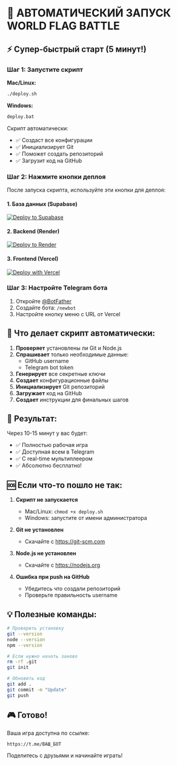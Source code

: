 # 🚀 АВТОМАТИЧЕСКИЙ ЗАПУСК WORLD FLAG BATTLE

## ⚡ Супер-быстрый старт (5 минут!)

### Шаг 1: Запустите скрипт

**Mac/Linux:**
```bash
./deploy.sh
```

**Windows:**
```cmd
deploy.bat
```

Скрипт автоматически:
- ✅ Создаст все конфигурации
- ✅ Инициализирует Git
- ✅ Поможет создать репозиторий
- ✅ Загрузит код на GitHub

### Шаг 2: Нажмите кнопки деплоя

После запуска скрипта, используйте эти кнопки для деплоя:

#### 1. База данных (Supabase)
[![Deploy to Supabase](https://img.shields.io/badge/Deploy%20to-Supabase-green?style=for-the-badge&logo=supabase)](https://supabase.com/new/project)

#### 2. Backend (Render) 
[![Deploy to Render](https://render.com/images/deploy-to-render-button.svg)](https://render.com/deploy)

#### 3. Frontend (Vercel)
[![Deploy with Vercel](https://vercel.com/button)](https://vercel.com/new)

### Шаг 3: Настройте Telegram бота

1. Откройте [@BotFather](https://t.me/BotFather)
2. Создайте бота: `/newbot`
3. Настройте кнопку меню с URL от Vercel

## 🎯 Что делает скрипт автоматически:

1. **Проверяет** установлены ли Git и Node.js
2. **Спрашивает** только необходимые данные:
   - GitHub username
   - Telegram bot token
3. **Генерирует** все секретные ключи
4. **Создает** конфигурационные файлы
5. **Инициализирует** Git репозиторий
6. **Загружает** код на GitHub
7. **Создает** инструкции для финальных шагов

## 📱 Результат:

Через 10-15 минут у вас будет:
- ✅ Полностью рабочая игра
- ✅ Доступная всем в Telegram
- ✅ С real-time мультиплеером
- ✅ Абсолютно бесплатно!

## 🆘 Если что-то пошло не так:

1. **Скрипт не запускается**
   - Mac/Linux: `chmod +x deploy.sh`
   - Windows: запустите от имени администратора

2. **Git не установлен**
   - Скачайте с https://git-scm.com

3. **Node.js не установлен**
   - Скачайте с https://nodejs.org

4. **Ошибка при push на GitHub**
   - Убедитесь что создали репозиторий
   - Проверьте правильность username

## 💡 Полезные команды:

```bash
# Проверить установку
git --version
node --version
npm --version

# Если нужно начать заново
rm -rf .git
git init

# Обновить код
git add .
git commit -m "Update"
git push
```

## 🎮 Готово!

Ваша игра доступна по ссылке:
```
https://t.me/ВАШ_БОТ
```

Поделитесь с друзьями и начинайте играть!
